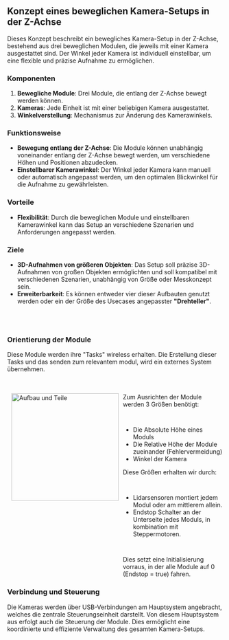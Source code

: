 
## Konzept eines beweglichen Kamera-Setups in der Z-Achse


Dieses Konzept beschreibt ein bewegliches Kamera-Setup in der Z-Achse, bestehend aus drei beweglichen Modulen, die jeweils mit einer Kamera ausgestattet sind. Der Winkel jeder Kamera ist individuell einstellbar, um eine flexible und präzise Aufnahme zu ermöglichen.

### Komponenten
1. **Bewegliche Module**: Drei Module, die entlang der Z-Achse bewegt werden können.
2. **Kameras**: Jede Einheit ist mit einer beliebigen Kamera ausgestattet.
3. **Winkelverstellung**: Mechanismus zur Änderung des Kamerawinkels.

### Funktionsweise
- **Bewegung entlang der Z-Achse**: Die Module können unabhängig voneinander entlang der Z-Achse bewegt werden, um verschiedene Höhen und Positionen abzudecken.
- **Einstellbarer Kamerawinkel**: Der Winkel jeder Kamera kann manuell oder automatisch angepasst werden, um den optimalen Blickwinkel für die Aufnahme zu gewährleisten.

### Vorteile
- **Flexibilität**: Durch die beweglichen Module und einstellbaren Kamerawinkel kann das Setup an verschiedene Szenarien und Anforderungen angepasst werden.

### Ziele
- **3D-Aufnahmen von größeren Objekten**: Das Setup soll präzise 3D-Aufnahmen von großen Objekten ermöglichten und soll kompatibel mit verschiedenen Szenarien, unabhängig von Größe oder Messkonzept sein.
- **Erweiterbarkeit**: Es können entweder vier dieser Aufbauten genutzt werden  oder ein der Größe des Usecases angepasster **"Drehteller"**.

<div style="display: flex; align-items: center; margin-top: 20px;">
    <p></p>
</div>

### Orientierung der Module

Diese Module werden ihre "Tasks" wireless erhalten. Die Erstellung dieser Tasks und das senden zum relevantem modul, wird ein externes System übernehmen.

<div style="display: flex; align-items: center; margin-top: 20px;">
    <p></p>
</div>

<div style="display: flex;">
    <div style="flex: 1; padding-left: 10px;">
        <img src="https://github.com/Nr44suessauer/nr44suessauer.github.io/blob/main/assets/img/I-Scan/AufbauUndTeile.jpg?raw=true" alt="Aufbau und Teile" style="width: 250px;">
    </div>
    <div style="flex: 1; padding-left: 10px;">
        Zum Ausrichten der Module werden 3 Größen benötigt: 
        <div style="display: flex; align-items: center; margin-top: 0px;">
    <p></p>
</div>
        <ul>
            <li>Die Absolute Höhe eines Moduls</li>
            <li>Die Relative Höhe der Module zueinander (Fehlervermeidung)</li>
            <li>Winkel der Kamera</li>
        </ul>
        Diese Größen erhalten wir durch:
        <div style="display: flex; align-items: center; margin-top: 0px;">
    <p></p>
</div>
        <ul>
            <li>Lidarsensoren montiert jedem Modul oder am mittlerem allein.</li>
            <li>Endstop Schalter an der Unterseite jedes Moduls, in kombination mit Steppermotoren.</li>
        </ul>
        <div style="display: flex; align-items: center; margin-top: 0px;">
    <p></p>
</div>
        Dies setzt eine Initialisierung vorraus, in der alle Module auf 0 (Endstop = true) fahren.  
    </div>
</div>


### Verbindung und Steuerung

Die Kameras werden über USB-Verbindungen am Hauptsystem angebracht, welches die zentrale Steuerungseinheit darstellt. Von diesem Hauptsystem aus erfolgt auch die Steuerung der Module. Dies ermöglicht eine koordinierte und effiziente Verwaltung des gesamten Kamera-Setups.

